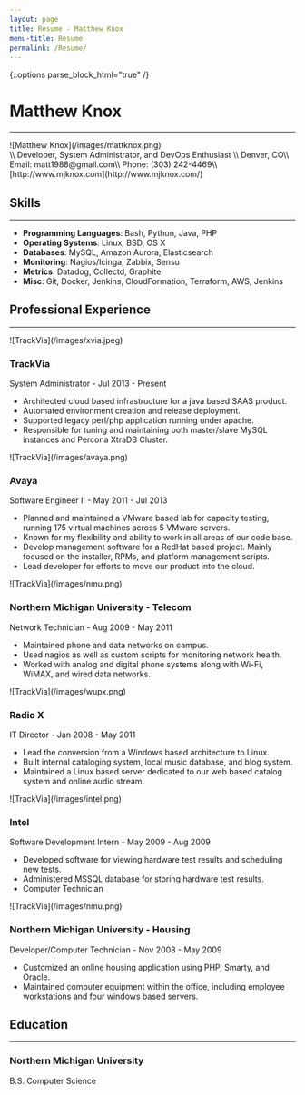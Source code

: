 ```yaml
---
layout: page
title: Resume - Matthew Knox
menu-title: Resume
permalink: /Resume/
---
```

{::options parse_block_html="true" /}

# Matthew Knox 
---
<div id="personal">
<div id="face">
![Matthew Knox](/images/mattknox.png)
</div>
\\
Developer, System Administrator, and DevOps Enthusiast \\
Denver, CO\\
Email: matt1988@gmail.com\\
Phone: (303) 242-4469\\
[http://www.mjknox.com](http://www.mjknox.com/)
</div>

## Skills
---

* **Programming Languages**: Bash, Python, Java, PHP
* **Operating Systems**: Linux, BSD, OS X
* **Databases**: MySQL, Amazon Aurora, Elasticsearch
* **Monitoring**: Nagios/Icinga, Zabbix, Sensu
* **Metrics**: Datadog, Collectd, Graphite
* **Misc**: Git, Docker, Jenkins, CloudFormation, Terraform, AWS, Jenkins

## Professional Experience
---

<div id="experience">
<div id="employer-logo"> 
![TrackVia](/images/xvia.jpeg) 
</div>
<h3>TrackVia</h3>
System Administrator - Jul 2013 - Present

* Architected cloud based infrastructure for a java based SAAS product.
* Automated environment creation and release deployment.
* Supported legacy perl/php application running under apache.
* Responsible for tuning and maintaining both master/slave MySQL instances and Percona XtraDB Cluster.
</div>

<div id="experience">
<div id="employer-logo">
![TrackVia](/images/avaya.png)
</div>
<h3>Avaya</h3>
Software Engineer II - May 2011 - Jul 2013

* Planned and maintained a VMware based lab for capacity testing, running 175 virtual machines across 5 VMware servers.
* Known for my flexibility and ability to work in all areas of our code base.
* Develop management software for a RedHat based project. Mainly focused on the installer, RPMs, and platform management scripts.
* Lead developer for efforts to move our product into the cloud.
</div>

<div id="experience">
<div id="employer-logo">
![TrackVia](/images/nmu.png)
</div>
<h3>Northern Michigan University - Telecom</h3>
Network Technician - Aug 2009 - May 2011

* Maintained phone and data networks on campus.
* Used nagios as well as custom scripts for monitoring network health.
* Worked with analog and digital phone systems along with Wi-Fi, WiMAX, and wired data networks.
</div>

<div id="experience">
<div id="employer-logo">
![TrackVia](/images/wupx.png)
</div>
<h3>Radio X</h3>
IT Director - Jan 2008 - May 2011

* Lead the conversion from a Windows based architecture to Linux.
* Built internal cataloging system, local music database, and blog system.
* Maintained a Linux based server dedicated to our web based catalog system and online audio stream.
</div>

<div id="experience">
<div id="employer-logo">
![TrackVia](/images/intel.png)
</div>
<h3>Intel</h3>
Software Development Intern - May 2009 - Aug 2009

* Developed software for viewing hardware test results and scheduling new tests.
* Administered MSSQL database for storing hardware test results.
* Computer Technician
</div>

<div id="experience">
<div id="employer-logo">
![TrackVia](/images/nmu.png)
</div>
<h3>Northern Michigan University - Housing </h3>
Developer/Computer Technician - Nov 2008 - May 2009

* Customized an online housing application using PHP, Smarty, and Oracle.
* Maintained computer equipment within the office, including employee workstations and four windows based servers.
</div>

## Education
---

### Northern Michigan University
B.S. Computer Science
